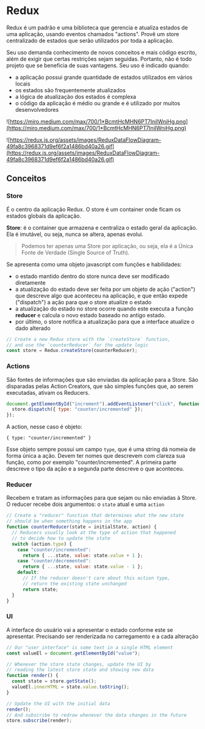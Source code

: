 # Redux

Redux é um padrão e uma biblioteca que gerencia e atualiza estados de uma aplicação, usando eventos chamados "actions". Provê um store centralizado de estados que serão utilizados por toda a aplicação.

Seu uso demanda conhecimento de novos conceitos e mais código escrito, além de exigir que certas restrições sejam seguidas. Portanto, não é todo projeto que se beneficia de suas vantagens. Seu uso é indicado quando:

- a aplicação possui grande quantidade de estados utilizados em vários locais
- os estados são frequentemente atualizados
- a lógica de atualização dos estados é complexa
- o código da aplicação é médio ou grande e é utilizado por muitos desenvolvedores

![https://miro.medium.com/max/700/1*BcmtHcMHN6PT7IniIWniHg.png](https://miro.medium.com/max/700/1*BcmtHcMHN6PT7IniIWniHg.png)

![https://redux.js.org/assets/images/ReduxDataFlowDiagram-49fa8c3968371d9ef6f2a1486bd40a26.gif](https://redux.js.org/assets/images/ReduxDataFlowDiagram-49fa8c3968371d9ef6f2a1486bd40a26.gif)

## Conceitos

### Store

É o centro da aplicação Redux. O store é um container onde ficam os estados globais da aplicação.

**Store**: é o container que armazena e centraliza o estado geral da aplicação. Ela é imutável, ou seja, nunca se altera, apenas evolui.

> Podemos ter apenas uma Store por aplicação, ou seja, ela é a Única Fonte de Verdade (Single Source of Truth).

Se apresenta como uma objeto javascript com funções e habilidades:

- o estado mantido dentro do store nunca deve ser modificado diretamente
- a atualização do estado deve ser feita por um objeto de ação ("action") que descreve algo que aconteceu na aplicação, e que então expede ("dispatch") a ação para que o store atualize o estado
- a atualização do estado no store ocorre quando este executa a função **reducer** e calcula o novo estado baseado no antigo estado.
- por último, o store notifica a atualização para que a interface atualize o dado alterado

```jsx
// Create a new Redux store with the `createStore` function,
// and use the `counterReducer` for the update logic
const store = Redux.createStore(counterReducer);
```

### Actions

São fontes de informações que são enviadas da aplicação para a Store. São disparadas pelas Action Creators, que são simples funções que, ao serem executadas, ativam os Reducers.

```jsx
document.getElementById("increment").addEventListener("click", function () {
  store.dispatch({ type: "counter/incremented" });
});
```

A action, nesse caso é objeto:

`{ type: "counter/incremented" }`

Esse objeto sempre possui um campo `type`, que é uma string dá nomeia de forma única a ação. Devem ter nomes que descrevem com clareza sua função, como por exemplo "counter/incremented". A primeira parte descreve o tipo da ação e a segunda parte descreve o que aconteceu.

### Reducer

Recebem e tratam as informações para que sejam ou não enviadas à Store. O reducer recebe dois argumentos: o `state` atual e uma `action`

```jsx
// Create a "reducer" function that determines what the new state
// should be when something happens in the app
function counterReducer(state = initialState, action) {
  // Reducers usually look at the type of action that happened
  // to decide how to update the state
  switch (action.type) {
    case "counter/incremented":
      return { ...state, value: state.value + 1 };
    case "counter/decremented":
      return { ...state, value: state.value - 1 };
    default:
      // If the reducer doesn't care about this action type,
      // return the existing state unchanged
      return state;
  }
}
```

### UI

A interface do usuário vai a apresentar o estado conforme este se apresentar. Precisando ser renderizada no carregamento e a cada alteração

```jsx
// Our "user interface" is some text in a single HTML element
const valueEl = document.getElementById("value");

// Whenever the store state changes, update the UI by
// reading the latest store state and showing new data
function render() {
  const state = store.getState();
  valueEl.innerHTML = state.value.toString();
}

// Update the UI with the initial data
render();
// And subscribe to redraw whenever the data changes in the future
store.subscribe(render);
```
